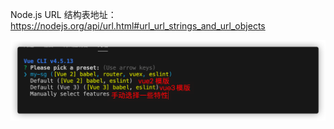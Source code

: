 Node.js URL 结构表地址：https://nodejs.org/api/url.html#url_url_strings_and_url_objects

![](./img/1.png)

